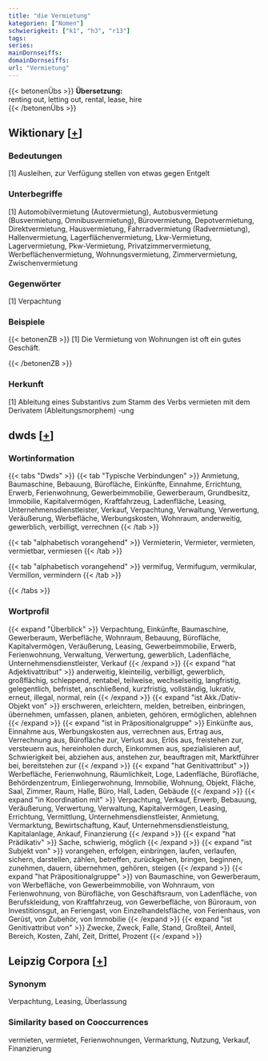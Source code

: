 ```yaml
---
title: "die Vermietung"
kategorien: ["Nomen"]
schwierigkeit: ["k1", "h3", "r13"]
tags:
series:
mainDornseiffs:
domainDornseiffs:
url: "Vermietung"
---
```


{{< betonenÜbs >}}
**Übersetzung:**  
renting out, letting out, rental, lease, hire  
{{< /betonenÜbs >}}

## Wiktionary [[+](https://de.wiktionary.org/wiki/Vermietung)]

### Bedeutungen
[1] Ausleihen, zur Verfügung stellen von etwas gegen Entgelt  

### Unterbegriffe
[1] Automobilvermietung (Autovermietung), Autobusvermietung (Busvermietung, Omnibusvermietung), Bürovermietung, Depotvermietung, Direktvermietung, Hausvermietung, Fahrradvermietung (Radvermietung), Hallenvermietung, Lagerflächenvermietung, Lkw-Vermietung, Lagervermietung, Pkw-Vermietung, Privatzimmervermietung, Werbeflächenvermietung, Wohnungsvermietung, Zimmervermietung, Zwischenvermietung  

### Gegenwörter
[1] Verpachtung  

### Beispiele
{{< betonenZB >}}
[1] Die Vermietung von Wohnungen ist oft ein gutes Geschäft.  

{{< /betonenZB >}}
### Herkunft
[1] Ableitung eines Substantivs zum Stamm des Verbs vermieten mit dem Derivatem (Ableitungsmorphem) -ung  



## dwds [[+](https://www.dwds.de/wb/Vermietung)]

### Wortinformation
{{< tabs "Dwds" >}}
{{< tab "Typische Verbindungen" >}}
Anmietung, Baumaschine, Bebauung, Bürofläche, Einkünfte, Einnahme, Errichtung, Erwerb, Ferienwohnung, Gewerbeimmobilie, Gewerberaum, Grundbesitz, Immobilie, Kapitalvermögen, Kraftfahrzeug, Ladenfläche, Leasing, Unternehmensdienstleister, Verkauf, Verpachtung, Verwaltung, Verwertung, Veräußerung, Werbefläche, Werbungskosten, Wohnraum, anderweitig, gewerblich, verbilligt, verrechnen
{{< /tab >}}

{{< tab "alphabetisch vorangehend" >}}
Vermieterin, Vermieter, vermieten, vermietbar, vermiesen
{{< /tab >}}

{{< tab "alphabetisch vorangehend" >}}
vermifug, Vermifugum, vermikular, Vermillon, vermindern
{{< /tab >}}

{{< /tabs >}}

### Wortprofil
{{< expand "Überblick" >}} Verpachtung, Einkünfte, Baumaschine, Gewerberaum, Werbefläche, Wohnraum, Bebauung, Bürofläche, Kapitalvermögen, Veräußerung, Leasing, Gewerbeimmobilie, Erwerb, Ferienwohnung, Verwaltung, Verwertung, gewerblich, Ladenfläche, Unternehmensdienstleister, Verkauf {{< /expand >}}
{{< expand "hat Adjektivattribut" >}} anderweitig, kleinteilig, verbilligt, gewerblich, großflächig, schleppend, rentabel, teilweise, wechselseitig, langfristig, gelegentlich, befristet, anschließend, kurzfristig, vollständig, lukrativ, erneut, illegal, normal, rein {{< /expand >}}
{{< expand "ist Akk./Dativ-Objekt von" >}} erschweren, erleichtern, melden, betreiben, einbringen, übernehmen, umfassen, planen, anbieten, gehören, ermöglichen, ablehnen {{< /expand >}}
{{< expand "ist in Präpositionalgruppe" >}} Einkünfte aus, Einnahme aus, Werbungskosten aus, verrechnen aus, Ertrag aus, Verrechnung aus, Bürofläche zur, Verlust aus, Erlös aus, freistehen zur, versteuern aus, hereinholen durch, Einkommen aus, spezialisieren auf, Schwierigkeit bei, abziehen aus, anstehen zur, beauftragen mit, Marktführer bei, bereitstehen zur {{< /expand >}}
{{< expand "hat Genitivattribut" >}} Werbefläche, Ferienwohnung, Räumlichkeit, Loge, Ladenfläche, Bürofläche, Behördenzentrum, Einliegerwohnung, Immobilie, Wohnung, Objekt, Fläche, Saal, Zimmer, Raum, Halle, Büro, Hall, Laden, Gebäude {{< /expand >}}
{{< expand "in Koordination mit" >}} Verpachtung, Verkauf, Erwerb, Bebauung, Veräußerung, Verwertung, Verwaltung, Kapitalvermögen, Leasing, Errichtung, Vermittlung, Unternehmensdienstleister, Anmietung, Vermarktung, Bewirtschaftung, Kauf, Unternehmensdienstleistung, Kapitalanlage, Ankauf, Finanzierung {{< /expand >}}
{{< expand "hat Prädikativ" >}} Sache, schwierig, möglich {{< /expand >}}
{{< expand "ist Subjekt von" >}} vorangehen, erfolgen, einbringen, laufen, verlaufen, sichern, darstellen, zählen, betreffen, zurückgehen, bringen, beginnen, zunehmen, dauern, übernehmen, gehören, steigen {{< /expand >}}
{{< expand "hat Präpositionalgruppe" >}} von Baumaschine, von Gewerberaum, von Werbefläche, von Gewerbeimmobilie, von Wohnraum, von Ferienwohnung, von Bürofläche, von Geschäftsraum, von Ladenfläche, von Berufskleidung, von Kraftfahrzeug, von Gewerbefläche, von Büroraum, von Investitionsgut, an Feriengast, von Einzelhandelsfläche, von Ferienhaus, von Gerüst, von Zubehör, von Immobilie {{< /expand >}}
{{< expand "ist Genitivattribut von" >}} Zwecke, Zweck, Falle, Stand, Großteil, Anteil, Bereich, Kosten, Zahl, Zeit, Drittel, Prozent {{< /expand >}}

## Leipzig Corpora [[+](https://corpora.uni-leipzig.de/en/res?word=Vermietung&corpusId=deu_newscrawl-public_2018)]


### Synonym
Verpachtung, Leasing, Überlassung


### Similarity based on Cooccurrences
vermieten, vermietet, Ferienwohnungen, Vermarktung, Nutzung, Verkauf, Finanzierung

